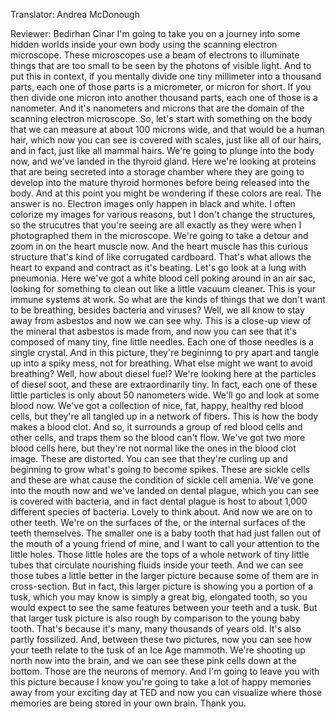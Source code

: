 

Translator: Andrea McDonough

Reviewer: Bedirhan Cinar
I&#39;m going to take you on a journey
into some hidden worlds inside your own body
using the scanning electron microscope.
These microscopes use a beam of electrons
to illuminate things that are too small
to be seen by the photons of visible light.
And to put this in context,
if you mentally divide one tiny millimeter
into a thousand parts,
each one of those parts is a micrometer,
or micron for short.
If you then divide one micron
into another thousand parts,
each one of those is a nanometer.
And it&#39;s nanometers and microns
that are the domain
of the scanning electron microscope.
So, let&#39;s start with something on the body
that we can measure at about 100 microns wide,
and that would be a human hair,
which now you can see is covered with scales,
just like all of our hairs,
and in fact, just like all mammal hairs.
We&#39;re going to plunge into the body now,
and we&#39;ve landed in the thyroid gland.
Here we&#39;re looking at proteins
that are being secreted into a storage chamber
where they are going to develop
into the mature thyroid hormones
before being released into the body.
And at this point you might be wondering
if these colors are real.
The answer is no.
Electron images only happen in black and white.
I often colorize my images for various reasons,
but I don&#39;t change the structures,
so the strucutres that you&#39;re seeing
are all exactly as they were
when I photographed them in the microscope.
We&#39;re going to take a detour
and zoom in on the heart muscle now.
And the heart muscle has this curious structure
that&#39;s kind of like corrugated cardboard.
That&#39;s what allows the heart to expand and contract as it&#39;s beating.
Let&#39;s go look at a lung with pneumonia.
Here we&#39;ve got a white blood cell
poking around in an air sac,
looking for something to clean out
like a little vacuum cleaner.
This is your immune systems at work.
So what are the kinds of things
that we don&#39;t want to be breathing,
besides bacteria and viruses?
Well, we all know to stay away from asbestos
and now we can see why.
This is a close-up view of the mineral
that asbestos is made from,
and now you can see that it&#39;s composed of
many tiny, fine little needles.
Each one of those needles is a single crystal.
And in this picture, they&#39;re begininng to pry apart
and tangle up into a spiky mess,
not for breathing.
What else might we want to avoid breathing?
Well, how about diesel fuel?
We&#39;re looking here at the particles of diesel soot,
and these are extraordinarily tiny.
In fact, each one of these little particles
is only about 50 nanometers wide.
We&#39;ll go and look at some blood now.
We&#39;ve got a collection
of nice, fat, happy, healthy red blood cells,
but they&#39;re all tangled up in a network of fibers.
This is how the body makes a blood clot.
And so, it surrounds a group of red blood cells
and other cells, and traps them
so the blood can&#39;t flow.
We&#39;ve got two more blood cells here,
but they&#39;re not normal
like the ones in the blood clot image.
These are distorted.
You can see that they&#39;re curling up
and beginning to grow what&#39;s going to become spikes.
These are sickle cells
and these are what cause the condition
of sickle cell amenia.
We&#39;ve gone into the mouth now
and we&#39;ve landed on dental plague,
which you can see is covered with bacteria,
and in fact dental plague is host
to about 1,000 different species of bacteria.
Lovely to think about.
And now we are on to other teeth.
We&#39;re on the surfaces of the,
or the internal surfaces of the teeth themselves.
The smaller one is a baby tooth
that had just fallen out of the mouth
of a young friend of mine,
and I want to call your attention to the little holes.
Those little holes are the tops
of a whole network of tiny little tubes
that circulate nourishing fluids inside your teeth.
And we can see those tubes
a little better in the larger picture
because some of them are in cross-section.
But in fact, this larger picture is showing you
a portion of a tusk, which you may know
is simply a great big, elongated tooth,
so you would expect to see the same features
between your teeth and a tusk.
But that larger tusk picture is also rough
by comparison to the young baby tooth.
That&#39;s because it&#39;s many, many thousands of years old.
It&#39;s also partly fossilized.
And, between these two pictures,
now you can see how your teeth relate
to the tusk of an Ice Age mammoth.
We&#39;re shooting up north now into the brain,
and we can see these pink cells down at the bottom.
Those are the neurons of memory.
And I&#39;m going to leave you with this picture
because I know you&#39;re going to take
a lot of happy memories away
from your exciting day at TED
and now you can visualize where those memories
are being stored in your own brain.
Thank you.
